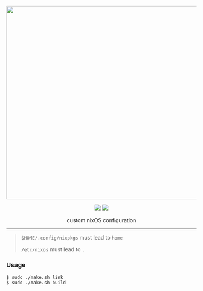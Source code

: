 <p align="center"><img src="https://raw.githubusercontent.com/jglovier/dotfiles-logo/master/dotfiles-logo.svg" width=512></p>

<p align="center">
    <img src="https://img.shields.io/github/commit-activity/y/nothingelsematters/nixconfigs?style=flat-square&logo=github">
    <img src="https://img.shields.io/badge/generations-151-green?style=flat-square&logo=nixos"
</p>

<p align="center"> custom nixOS configuration </p>

---

> `$HOME/.config/nixpkgs` must lead to `home`
>
> `/etc/nixos` must lead to `.`

### Usage

```
$ sudo ./make.sh link
$ sudo ./make.sh build
```
